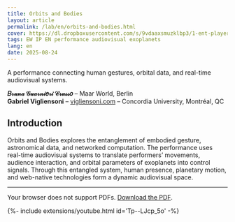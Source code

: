 ```yaml
---
title: Orbits and Bodies
layout: article
permalink: /lab/en/orbits-and-bodies.html
cover: https://dl.dropboxusercontent.com/s/9vdaaxsmuzklbp3/1-ent-player-yellow.jpg?raw=1
tags: EW IP EN performance audiovisual exoplanets
lang: en
date: 2025-08-24
---
```


A performance connecting human gestures, orbital data, and real-time audiovisual systems.

**𝐵𝓇𝓊𝓃𝒶 𝒢𝓊𝒶𝓇𝓃𝒾𝑒𝓇𝒾 𝒞𝓇𝓊𝓈𝓈𝑜** – Maar World, Berlin  
**Gabriel Vigliensoni** – [vigliensoni.com](https://vigliensoni.com/) – Concordia University, Montréal, QC

## Introduction

Orbits and Bodies explores the entanglement of embodied gesture, astronomical data, and networked computation. The performance uses real-time audiovisual systems to translate performers’ movements, audience interaction, and orbital parameters of exoplanets into control signals. Through this entangled system, human presence, planetary motion, and web-native technologies form a dynamic audiovisual space.

---

<object data="/img/pdf/WAC25-Orbits-and-Bodies-Bruna-Gabriel.pdf" type="application/pdf" width="100%" height="1400px">
  <p>Your browser does not support PDFs. <a href="/img/pdf/WAC25-Orbits-and-Bodies-Bruna-Gabriel.pdf">Download the PDF</a>.</p>
</object>

<div class="media-frame ratio-169">
  {%- include extensions/youtube.html id='Tp--LJcp_5o' -%}
</div>

